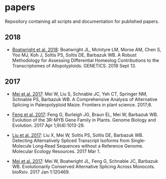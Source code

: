 # papers
Repository containing all scripts and documentation for published papers.

## 2018
* [Boatwright et al. 2018](http://www.genetics.org/content/early/2018/09/13/genetics.118.301564): Boatwright JL, McIntyre LM, Morse AM, Chen S, Yoo MJ, Koh J, Soltis PS, Soltis DE, Barbazuk WB. A Robust Methodology for Assessing Differential Homeolog Contributions to the Transcriptomes of Allopolyploids. GENETICS. 2018 Sept 13. 

## 2017
* [Mei et al. 2017](https://www.ncbi.nlm.nih.gov/pmc/articles/PMC5423905/): Mei W, Liu S, Schnable JC, Yeh CT, Springer NM, Schnable PS, Barbazuk WB. A Comprehensive Analysis of Alternative Splicing in Paleopolyploid Maize. Frontiers in plant science. 2017;8.

* [Feng et al. 2017](https://academic.oup.com/gbe/article/doi/10.1093/gbe/evx056/3746054/Evolution-of-the-3R-MYB-Gene-Family-in-Plants): Feng G, Burleigh JG, Braun EL, Mei W, Barbazuk WB. Evolution of the 3R-MYB Gene Family in Plants. Genome Biology and Evolution. 2017 Apr 1;9(4):1013-29.

* [Liu et al. 2017](http://onlinelibrary.wiley.com/doi/10.1111/1755-0998.12670/full): Liu X, Mei W, Soltis PS, Soltis DE, Barbazuk WB. Detecting Alternatively Spliced Transcript Isoforms from Single‐Molecule Long‐Read Sequences without a Reference Genome. Molecular Ecology Resources. 2017 Mar 1.

* [Mei et al. 2017](http://biorxiv.org/content/biorxiv/early/2017/03/24/120469.full.pdf): Mei W, Boatwright JL, Feng G, Schnable JC, Barbazuk WB. Evolutionarily Conserved Alternative Splicing Across Monocots. bioRxiv. 2017 Jan 1:120469.

